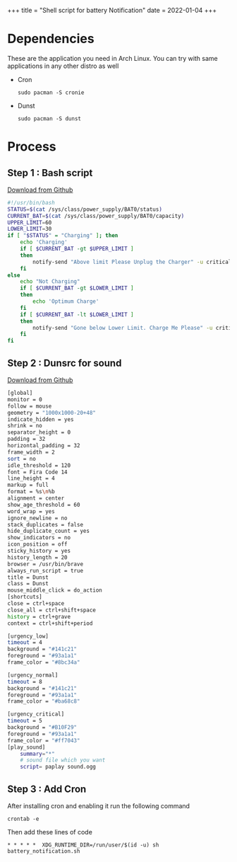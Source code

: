 +++
title = "Shell script for battery Notification"
date = 2022-01-04
+++

# Dependencies
These are the application you need in Arch Linux. You can try with same applications in any other distro as well

- Cron

      sudo pacman -S cronie

- Dunst

      sudo pacman -S dunst


# Process

## Step 1 : Bash script

[Download from Github](https://github.com/pavanbhat1999/bin/blob/master/scripts/battery_notification.sh)
```bash
#!/usr/bin/bash
STATUS=$(cat /sys/class/power_supply/BAT0/status)
CURRENT_BAT=$(cat /sys/class/power_supply/BAT0/capacity)
UPPER_LIMIT=60
LOWER_LIMIT=30
if [ "$STATUS" = "Charging" ]; then
    echo 'Charging'
    if [ $CURRENT_BAT -gt $UPPER_LIMIT ]
    then
        notify-send "Above limit Please Unplug the Charger" -u critical
    fi
else
    echo "Not Charging"
    if [ $CURRENT_BAT -gt $LOWER_LIMIT ]
    then
        echo 'Optimum Charge'
    fi
    if [ $CURRENT_BAT -lt $LOWER_LIMIT ]
    then
        notify-send "Gone below Lower Limit. Charge Me Please" -u critical
    fi
fi

```

## Step 2 : Dunsrc for sound

[Download from Github](aaa)

```bash
[global]
monitor = 0
follow = mouse
geometry = "1000x1000-20+48"
indicate_hidden = yes
shrink = no
separator_height = 0
padding = 32
horizontal_padding = 32
frame_width = 2
sort = no
idle_threshold = 120
font = Fira Code 14
line_height = 4
markup = full
format = %s\n%b
alignment = center
show_age_threshold = 60
word_wrap = yes
ignore_newline = no
stack_duplicates = false
hide_duplicate_count = yes
show_indicators = no
icon_position = off
sticky_history = yes
history_length = 20
browser = /usr/bin/brave
always_run_script = true
title = Dunst
class = Dunst
mouse_middle_click = do_action
[shortcuts]
close = ctrl+space
close_all = ctrl+shift+space
history = ctrl+grave
context = ctrl+shift+period

[urgency_low]
timeout = 4
background = "#141c21"
foreground = "#93a1a1"
frame_color = "#8bc34a"

[urgency_normal]
timeout = 8
background = "#141c21"
foreground = "#93a1a1"
frame_color = "#ba68c8"

[urgency_critical]
timeout = 5
background = "#B10F29"
foreground = "#93a1a1"
frame_color = "#ff7043"
[play_sound]
    summary="*"
    # sound file which you want
    script= paplay sound.ogg
```

## Step 3 : Add Cron

After installing cron and enabling it run the following command

    crontab -e


Then add these lines of code

    * * * * *  XDG_RUNTIME_DIR=/run/user/$(id -u) sh battery_notification.sh

